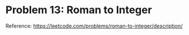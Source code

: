 # Problem 13: Roman to Integer

Reference: https://leetcode.com/problems/roman-to-integer/description/